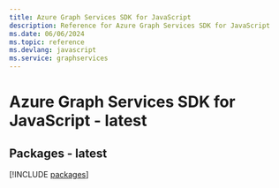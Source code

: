 ```yaml
---
title: Azure Graph Services SDK for JavaScript
description: Reference for Azure Graph Services SDK for JavaScript
ms.date: 06/06/2024
ms.topic: reference
ms.devlang: javascript
ms.service: graphservices
---
```

# Azure Graph Services SDK for JavaScript - latest
## Packages - latest
[!INCLUDE [packages](graph-services-index.md)]